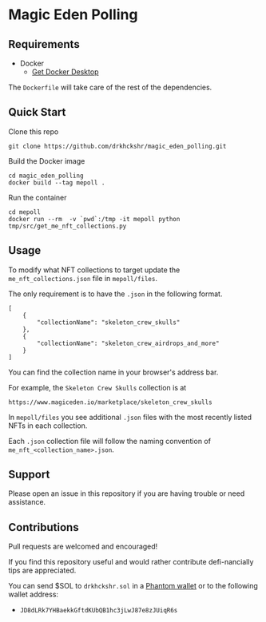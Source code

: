 # Magic Eden Polling

## Requirements

* Docker
  * [Get Docker Desktop](https://www.docker.com/products/docker-desktop)

The `Dockerfile` will take care of the rest of the dependencies.

## Quick Start

Clone this repo

```
git clone https://github.com/drkhckshr/magic_eden_polling.git
```

Build the Docker image

```
cd magic_eden_polling
docker build --tag mepoll .
```

Run the container

```
cd mepoll
docker run --rm  -v `pwd`:/tmp -it mepoll python tmp/src/get_me_nft_collections.py
```

## Usage

To modify what NFT collections to target update the `me_nft_collections.json` file in `mepoll/files`.

The only requirement is to have the `.json` in the following format.

```
[
    {
        "collectionName": "skeleton_crew_skulls"
    },
    {
        "collectionName": "skeleton_crew_airdrops_and_more"
    }
]
```

You can find the collection name in your browser's address bar. 

For example, the `Skeleton Crew Skulls` collection is at

```
https://www.magiceden.io/marketplace/skeleton_crew_skulls
```

In `mepoll/files` you see additional `.json` files with the most recently listed NFTs in each collection.

Each `.json` collection file will follow the naming convention of `me_nft_<collection_name>.json`.

## Support

Please open an issue in this repository if you are having trouble or need assistance.

## Contributions

Pull requests are welcomed and encouraged! 

If you find this repository useful and would rather contribute defi-nancially tips are appreciated.

You can send $SOL to `drkhckshr.sol` in a [Phantom wallet](https://phantom.app/) or to the following wallet address:
* `JD8dLRk7YHBaekkGftdKUbQB1hc3jLwJ87e8zJUiqR6s`
